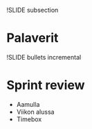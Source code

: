 !SLIDE subsection
# Palaverit #

!SLIDE bullets incremental
# Sprint review #

* Aamulla
* Viikon alussa
* Timebox
